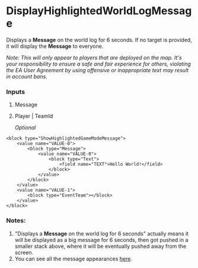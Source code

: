 # DisplayHighlightedWorldLogMessage

Displays a **Message** on the world log for 6 seconds. If no target is provided, it will display the **Message** to everyone.  
  
_Note: This will only appear to players that are deployed on the map. It\'s your responsibility to ensure a safe and fair experience for others, violating the EA User Agreement by using offensive or inappropriate text may result in account bans._

### Inputs

1. Message
2. Player | TeamId

    _Optional_

```blockly
<block type="ShowHighlightedGameModeMessage">
    <value name="VALUE-0">
        <block type="Message">
            <value name="VALUE-0">
                <block type="Text">
                    <field name="TEXT">Hello World!</field>
                </block>
            </value>
        </block>
    </value>
    <value name="VALUE-1">
        <block type="EventTeam"></block>
    </value>
</block>
```

### Notes:
1. "Displays a **Message** on the world log for 6 seconds" actually means it will be displayed as a big message for 6 seconds, then got pushed in a smaller stack above, where it will be eventually pushed away from the screen.
2. You can see all the message appearances [here](https://cdn.discordapp.com/attachments/907670279675842640/908647207023026196/unknown.png).